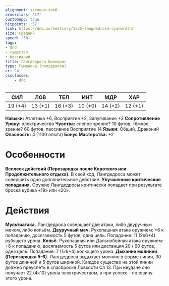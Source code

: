 ```yaml
---
alignment: законно-злой
armorclass: '17'
customnpc: true
hitpoints: '57'
link: https://dnd.su/bestiary/3725-langdedrosa-cyanwrath/
size: Средний
speed: '30'
tags:
- dnd
- существо
- бестиарий
title: Лангдедроса Цианврас
type: Гуманоид (полудракон)
cr: '4'
cssclasses:
    - dnd
---
```



| СИЛ | ЛОВ | ТЕЛ | ИНТ | МДР | ХАР |
|---|---|---|---|---|---|
| 19 (+4) | 13 (+1) | 16 (+3) | 10 (+0) | 14 (+2) | 12 (+1) |
**Навыки:** Атлетика +6, Восприятие +2, Запугивание +3
**Сопротивление Урону:** электричество
**Чувства:** слепое зрение? 10 футов, тёмное зрение? 60 футов, пассивное Восприятие 14
**Языки:** Общий, Драконий
**Опасность:** 4 (1100 опыта)
**Бонус Мастерства:** +2


# Особенности
**Всплеск действий (Перезарядка после Короткого или Продолжительного отдыха).** В свой ход, Лангдедроса может совершить одно дополнительное действие.
**Улучшенные критические попадания.** Оружие Лангдедросы критически попадает при результате броска кубика «19» или «20».


# Действия
**Мультиатака.** Лангдедроса совершает две атаки, либо двуручным мечом, либо копьём.
**Двуручный меч.** Рукопашная атака оружием: +6 к попаданию, досягаемость 5 футов, одна цель. Попадание: 11 (2к6+4) рубящего урона.
**Копьё.** Рукопашная или Дальнобойная атака оружием: +6 к попаданию, досягаемость 5 футов или дистанция 20 / 60 футов, одна цель. Попадание: 7 (1к6+4) колющего урона.
**Дыхание молнией (Перезарядка 5-6).** Лангдедроса выдыхает молнию в форме линии, 30 футов длинной и 5 футов шириной. Каждое существо на этой линии должно преуспеть в спасброске Ловкости Сл 13. При неудаче оно получает 22 (4к10) урона электричеством, а при успехе - половину этого урона.